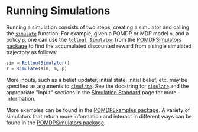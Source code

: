 # Running Simulations

Running a simulation consists of two steps, creating a simulator and calling the [`simulate`](@ref) function. For example, given a POMDP or MDP model `m`, and a policy `p`, one can use the [`Rollout Simulator`](https://juliapomdp.github.io/POMDPSimulators.jl/latest/rollout.html) from the [POMDPSimulators package](https://github.com/JuliaPOMDP/POMDPSimulators.jl) to find the accumulated discounted reward from a single simulated trajectory as follows:

```julia
sim = RolloutSimulator()
r = simulate(sim, m, p)
```

More inputs, such as a belief updater, initial state, initial belief, etc. may be specified as arguments to [`simulate`](@ref). See the docstring for [`simulate`](@ref) and the appropriate "Input" sections in the [Simulation Standard](@ref) page for more information.

More examples can be found in the [POMDPExamples package](https://github.com/JuliaPOMDP/POMDPExamples.jl). A variety of simulators that return more information and interact in different ways can be found in the [POMDPSimulators package](https://github.com/JuliaPOMDP/POMDPSimulators.jl).
